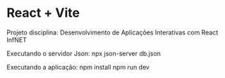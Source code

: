 # React + Vite

Projeto disciplina: Desenvolvimento de Aplicações Interativas com React
InfNET


Executando o servidor Json: 
npx json-server  db.json 

Executando a aplicação: 
npm install 
npm run dev 
